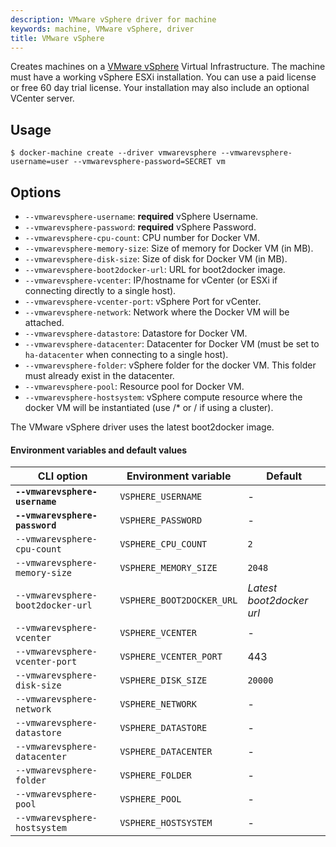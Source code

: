 ```yaml
---
description: VMware vSphere driver for machine
keywords: machine, VMware vSphere, driver
title: VMware vSphere
---
```


Creates machines on a [VMware vSphere](http://www.vmware.com/products/vsphere) Virtual Infrastructure. The machine must have a working vSphere ESXi installation. You can use a paid license or free 60 day trial license. Your installation may also include an optional VCenter server.

## Usage

    $ docker-machine create --driver vmwarevsphere --vmwarevsphere-username=user --vmwarevsphere-password=SECRET vm

## Options

-   `--vmwarevsphere-username`: **required** vSphere Username.
-   `--vmwarevsphere-password`: **required** vSphere Password.
-   `--vmwarevsphere-cpu-count`: CPU number for Docker VM.
-   `--vmwarevsphere-memory-size`: Size of memory for Docker VM (in MB).
-   `--vmwarevsphere-disk-size`: Size of disk for Docker VM (in MB).
-   `--vmwarevsphere-boot2docker-url`: URL for boot2docker image.
-   `--vmwarevsphere-vcenter`: IP/hostname for vCenter (or ESXi if connecting directly to a single host).
-   `--vmwarevsphere-vcenter-port`: vSphere Port for vCenter.
-   `--vmwarevsphere-network`: Network where the Docker VM will be attached.
-   `--vmwarevsphere-datastore`: Datastore for Docker VM.
-   `--vmwarevsphere-datacenter`: Datacenter for Docker VM (must be set to `ha-datacenter` when connecting to a single host).
-   `--vmwarevsphere-folder`: vSphere folder for the docker VM. This folder must already exist in the datacenter.
-   `--vmwarevsphere-pool`: Resource pool for Docker VM.
-   `--vmwarevsphere-hostsystem`: vSphere compute resource where the docker VM will be instantiated (use <cluster>/* or <cluster>/<host> if using a cluster).

The VMware vSphere driver uses the latest boot2docker image.

#### Environment variables and default values

| CLI option                        | Environment variable      | Default                  |
| --------------------------------- | ------------------------- | ------------------------ |
| **`--vmwarevsphere-username`**    | `VSPHERE_USERNAME`        | -                        |
| **`--vmwarevsphere-password`**    | `VSPHERE_PASSWORD`        | -                        |
| `--vmwarevsphere-cpu-count`       | `VSPHERE_CPU_COUNT`       | `2`                      |
| `--vmwarevsphere-memory-size`     | `VSPHERE_MEMORY_SIZE`     | `2048`                   |
| `--vmwarevsphere-boot2docker-url` | `VSPHERE_BOOT2DOCKER_URL` | _Latest boot2docker url_ |
| `--vmwarevsphere-vcenter`         | `VSPHERE_VCENTER`         | -                        |
| `--vmwarevsphere-vcenter-port`    | `VSPHERE_VCENTER_PORT`    | 443                      |
| `--vmwarevsphere-disk-size`       | `VSPHERE_DISK_SIZE`       | `20000`                  |
| `--vmwarevsphere-network`         | `VSPHERE_NETWORK`         | -                        |
| `--vmwarevsphere-datastore`       | `VSPHERE_DATASTORE`       | -                        |
| `--vmwarevsphere-datacenter`      | `VSPHERE_DATACENTER`      | -                        |
| `--vmwarevsphere-folder    `      | `VSPHERE_FOLDER`          | -                        |
| `--vmwarevsphere-pool`            | `VSPHERE_POOL`            | -                        |
| `--vmwarevsphere-hostsystem`      | `VSPHERE_HOSTSYSTEM`      | -                        |
